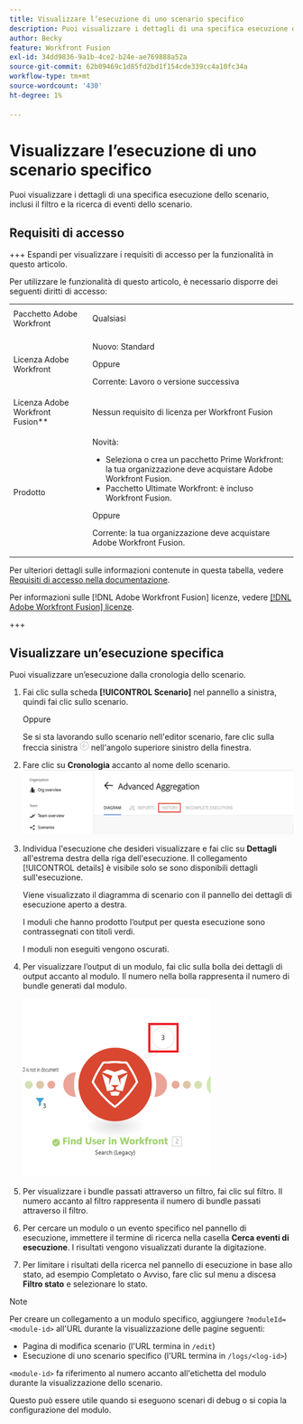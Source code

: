 ```yaml
---
title: Visualizzare l’esecuzione di uno scenario specifico
description: Puoi visualizzare i dettagli di una specifica esecuzione dello scenario, inclusi il filtro e la ricerca di eventi dello scenario.
author: Becky
feature: Workfront Fusion
exl-id: 34dd9836-9a1b-4ce2-b24e-ae769888a52a
source-git-commit: 62b09469c1d85fd2bd1f154cde339cc4a10fc34a
workflow-type: tm+mt
source-wordcount: '430'
ht-degree: 1%

---
```


# Visualizzare l’esecuzione di uno scenario specifico

Puoi visualizzare i dettagli di una specifica esecuzione dello scenario, inclusi il filtro e la ricerca di eventi dello scenario.

## Requisiti di accesso

+++ Espandi per visualizzare i requisiti di accesso per la funzionalità in questo articolo.

Per utilizzare le funzionalità di questo articolo, è necessario disporre dei seguenti diritti di accesso:

<table style="table-layout:auto">
 <col> 
 <col> 
 <tbody> 
  <tr> 
   <td role="rowheader">Pacchetto Adobe Workfront</td> 
   <td> <p>Qualsiasi</p> </td> 
  </tr> 
  <tr data-mc-conditions=""> 
   <td role="rowheader">Licenza Adobe Workfront</td> 
   <td> <p>Nuovo: Standard</p><p>Oppure</p><p>Corrente: Lavoro o versione successiva</p> </td> 
  </tr> 
  <tr> 
   <td role="rowheader">Licenza Adobe Workfront Fusion**</td> 
   <td>
   <p>Nessun requisito di licenza per Workfront Fusion</p>
   </td> 
  </tr> 
  <tr> 
   <td role="rowheader">Prodotto</td> 
   <td>
   <p>Novità:</p> <ul><li>Seleziona o crea un pacchetto Prime Workfront: la tua organizzazione deve acquistare Adobe Workfront Fusion.</li><li>Pacchetto Ultimate Workfront: è incluso Workfront Fusion.</li></ul>
   <p>Oppure</p>
   <p>Corrente: la tua organizzazione deve acquistare Adobe Workfront Fusion.</p>
   </td> 
  </tr>
 </tbody> 
</table>

Per ulteriori dettagli sulle informazioni contenute in questa tabella, vedere [Requisiti di accesso nella documentazione](/help/workfront-fusion/references/licenses-and-roles/access-level-requirements-in-documentation.md).

Per informazioni sulle [!DNL Adobe Workfront Fusion] licenze, vedere [[!DNL Adobe Workfront Fusion] licenze](/help/workfront-fusion/set-up-and-manage-workfront-fusion/licensing-operations-overview/license-automation-vs-integration.md).

+++

## Visualizzare un’esecuzione specifica

Puoi visualizzare un’esecuzione dalla cronologia dello scenario.


1. Fai clic sulla scheda **[!UICONTROL Scenario]** nel pannello a sinistra, quindi fai clic sullo scenario.

   Oppure

   Se si sta lavorando sullo scenario nell&#39;editor scenario, fare clic sulla freccia sinistra ![Esci dalla modifica](assets/exit-editing-arrow.png) nell&#39;angolo superiore sinistro della finestra.

1. Fare clic su **Cronologia** accanto al nome dello scenario.
   ![scheda cronologia](assets/history-tab.png)


1. Individua l&#39;esecuzione che desideri visualizzare e fai clic su **Dettagli** all&#39;estrema destra della riga dell&#39;esecuzione. Il collegamento [!UICONTROL details] è visibile solo se sono disponibili dettagli sull&#39;esecuzione.

   Viene visualizzato il diagramma di scenario con il pannello dei dettagli di esecuzione aperto a destra.

   I moduli che hanno prodotto l’output per questa esecuzione sono contrassegnati con titoli verdi.

   I moduli non eseguiti vengono oscurati.

1. Per visualizzare l’output di un modulo, fai clic sulla bolla dei dettagli di output accanto al modulo. Il numero nella bolla rappresenta il numero di bundle generati dal modulo.

   ![Bolla di output vicino a un modulo](assets/output-bubble.png)

1. Per visualizzare i bundle passati attraverso un filtro, fai clic sul filtro. Il numero accanto al filtro rappresenta il numero di bundle passati attraverso il filtro.
1. Per cercare un modulo o un evento specifico nel pannello di esecuzione, immettere il termine di ricerca nella casella **Cerca eventi di esecuzione**. I risultati vengono visualizzati durante la digitazione.
1. Per limitare i risultati della ricerca nel pannello di esecuzione in base allo stato, ad esempio Completato o Avviso, fare clic sul menu a discesa **Filtro stato** e selezionare lo stato.




>[!NOTE]
>
>Per creare un collegamento a un modulo specifico, aggiungere `?moduleId=<module-id>` all&#39;URL durante la visualizzazione delle pagine seguenti:
>
>* Pagina di modifica scenario (l&#39;URL termina in `/edit`)
>* Esecuzione di uno scenario specifico (l&#39;URL termina in `/logs/<log-id>`)
>
>`<module-id>` fa riferimento al numero accanto all&#39;etichetta del modulo durante la visualizzazione dello scenario.
>
>Questo può essere utile quando si eseguono scenari di debug o si copia la configurazione del modulo.
